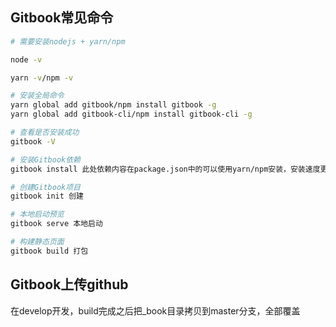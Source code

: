 ## Gitbook常见命令

```bash
# 需要安装nodejs + yarn/npm

node -v

yarn -v/npm -v

# 安装全局命令
yarn global add gitbook/npm install gitbook -g
yarn global add gitbook-cli/npm install gitbook-cli -g

# 查看是否安装成功
gitbook -V

# 安装Gitbook依赖
gitbook install 此处依赖内容在package.json中的可以使用yarn/npm安装，安装速度更快

# 创建Gitbook项目
gitbook init 创建

# 本地启动预览
gitbook serve 本地启动

# 构建静态页面
gitbook build 打包
```

## Gitbook上传github

在develop开发，build完成之后把_book目录拷贝到master分支，全部覆盖
